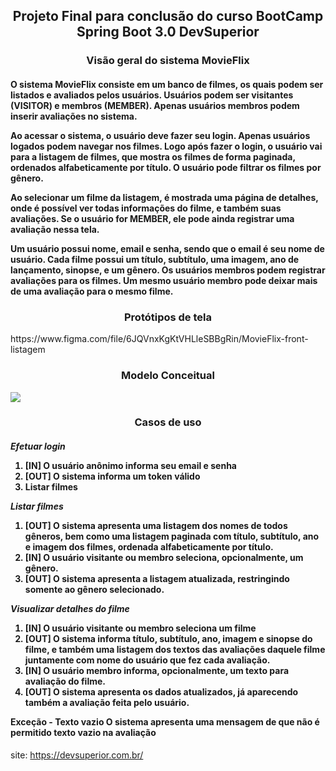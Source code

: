 <h2 align="center"> Projeto Final para conclusão do curso BootCamp Spring Boot 3.0 DevSuperior</h2>


<h3 align="center"><b>Visão geral do sistema MovieFlix</b></h3>

<h4>
O sistema MovieFlix consiste em um banco de filmes, os quais podem ser listados e avaliados pelos usuários. Usuários podem ser visitantes (VISITOR) e membros (MEMBER). Apenas usuários membros podem inserir avaliações no sistema.

Ao acessar o sistema, o usuário deve fazer seu login. Apenas usuários logados podem navegar nos filmes. Logo após fazer o login, o usuário vai para a listagem de filmes, que mostra os filmes de forma paginada, ordenados alfabeticamente por título. O usuário pode filtrar os filmes por gênero.

Ao selecionar um filme da listagem, é mostrada uma página de detalhes, onde é possível ver todas informações do filme, e também suas avaliações. Se o usuário for MEMBER, ele pode ainda registrar uma avaliação nessa tela.

Um usuário possui nome, email e senha, sendo que o email é seu nome de usuário. Cada filme possui um título, subtítulo, uma imagem, ano de lançamento, sinopse, e um gênero. Os usuários membros podem registrar avaliações para os filmes. Um mesmo usuário membro pode deixar mais de uma avaliação para o mesmo filme.</h4>

<h3 align="center"><b> Protótipos de tela</b></h3>
https://www.figma.com/file/6JQVnxKgKtVHLleSBBgRin/MovieFlix-front-listagem

<h3 align="center"><b> Modelo Conceitual</b></h3> 

 ![](https://rgiovann.github.io/image-repo/bds_05_concept.jpg)

<h3 align="center"><b>Casos de uso</b></h3>

<h4>
<i>Efetuar login</i>
<ol>
    <li>[IN] O usuário anônimo informa seu email e senha</li>
    <li>[OUT] O sistema informa um token válido</li>
    <li>Listar filmes</li>
</ol>

<i>Listar filmes</i>
<ol>
    <li> [OUT] O sistema apresenta uma listagem dos nomes de todos gêneros, bem como uma listagem paginada com título, subtítulo, ano e imagem dos filmes, ordenada alfabeticamente por título.</li>
    <li> [IN] O usuário visitante ou membro seleciona, opcionalmente, um gênero.</li>
    <li> [OUT] O sistema apresenta a listagem atualizada, restringindo somente ao gênero selecionado.</li>
  </ol>
  
<i>Visualizar detalhes do filme</i>
<ol>
    <li>[IN] O usuário visitante ou membro seleciona um filme</li>
    <li>[OUT] O sistema informa título, subtítulo, ano, imagem e sinopse do filme, e também uma listagem dos textos das avaliações daquele filme juntamente com nome do usuário que fez cada avaliação.</li>
    <li>[IN] O usuário membro informa, opcionalmente, um texto para avaliação do filme.</li>
    <li>[OUT] O sistema apresenta os dados atualizados, já aparecendo também a avaliação feita pelo usuário.</li>
</ol>
    
Exceção  - Texto vazio
O sistema apresenta uma mensagem de que não é permitido texto vazio na avaliação</h4>


site: https://devsuperior.com.br/ 
